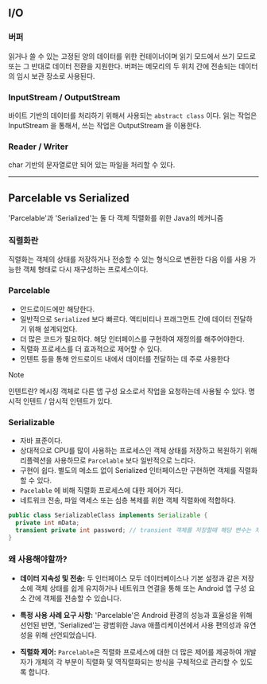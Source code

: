 

## I/O


### 버퍼
읽거나 쓸 수 있는 고정된 양의 데이터를 위한 컨테이너이며 읽기 모드에서 쓰기 모드로 또는 그 반대로 데이터 전환을 지원한다. 버퍼는 메모리의 두 위치 간에 전송되는 데이터의 임시 보관 장소로 사용된다.

### InputStream / OutputStream
바이트 기반의 데이터를 처리하기 위해서 사용되는 `abstract class` 이다.
읽는 작업은 InputStream 을 통해서, 쓰는 작업은 OutputStream 을 이용한다.



### Reader / Writer
char 기반의 문자열로만 되어 있는 파일을 처리할 수 있다.

----

## Parcelable vs Serialized

'Parcelable'과 'Serialized'는 둘 다 객체 직렬화를 위한 Java의 메커니즘

### 직렬화란
직렬화는 객체의 상태를 저장하거나 전송할 수 있는 형식으로 변환한 다음 이를 사용 가능한 객체 형태로 다시 재구성하는 프로세스이다.
### Parcelable
- 안드로이드에만 해당한다.
- 일반적으로 `Serialized` 보다 빠르다. 액티비티나 프래그먼트 간에 데이터 전달하기 위해 설계되었다.
- 더 많은 코드가 필요하다. 해당 인터페이스를 구현하여 재정의를 해주어야한다.
- 직렬화 프로세스를 더 효과적으로 제어할 수 있다.
- 인텐트 등을 통해 안드로이드 내에서 데이터를 전달하는 데 주로 사용한다

> [!NOTE]
> 인텐트란?
> 메시징 객체로 다른 앱 구성 요소로서 작업을 요청하는데 사용될 수 있다.
> 명시적 인텐트 / 암시적 인텐트가 있다.

### Serializable
- 자바 표준이다. 
- 상대적으로 CPU를 많이 사용하는 프로세스인 객체 상태를 저장하고 복원하기 위해 리플렉션을 사용하므로 `Parcelable` 보다 일반적으로 느리다.
- 구현이 쉽다. 별도의 메소드 없이 Serialized 인터페이스만 구현하면 객체를 직렬화할 수 있다.
- `Pacelable` 에 비해 직렬화 프로세스에 대한 제어가 적다.
- 네트워크 전송, 파일 액세스 또는 심층 복제를 위한 객체 직렬화에 적합하다.


```Java
public class SerializableClass implements Serializable {
  private int mData;
  transient private int password; // transient 객체를 저장할때 해당 변수는 제외된다.
}
```

### 왜 사용해야할까?
- **데이터 지속성 및 전송:** 두 인터페이스 모두 데이터베이스나 기본 설정과 같은 저장소에 객체 상태를 쉽게 유지하거나 네트워크 연결을 통해 또는 Android 앱 구성 요소 간에 객체를 전송할 수 있습니다.
  
- **특정 사용 사례 요구 사항:** 'Parcelable'은 Android 환경의 성능과 효율성을 위해 선언된 반면, 'Serialized'는 광범위한 Java 애플리케이션에서 사용 편의성과 유연성을 위해 선언되었습니다.
  
- **직렬화 제어:** `Parcelable`은 직렬화 프로세스에 대한 더 많은 제어를 제공하여 개발자가 개체의 각 부분이 직렬화 및 역직렬화되는 방식을 구체적으로 관리할 수 있도록 합니다.

